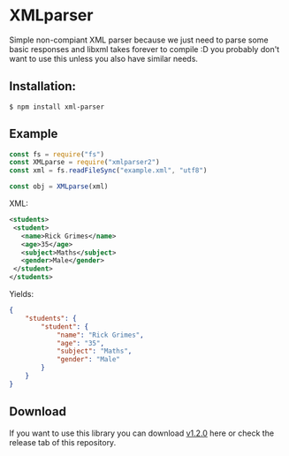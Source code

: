 # XMLparser

Simple non-compiant XML parser because we just need to parse some basic responses and libxml takes forever to compile :D you probably don't want to use this unless you also have similar needs.

## Installation:

```
$ npm install xml-parser
```

## Example

```js
const fs = require("fs")
const XMLparse = require("xmlparser2")
const xml = fs.readFileSync("example.xml", "utf8")

const obj = XMLparse(xml)
```

XML:

```xml
<students>
 <student>
   <name>Rick Grimes</name>
   <age>35</age>
   <subject>Maths</subject>
   <gender>Male</gender>
 </student>
</students>
```

Yields:

```json
{
    "students": {
        "student": {
            "name": "Rick Grimes",
            "age": "35",
            "subject": "Maths",
            "gender": "Male"
        }
    }
}
```

## Download

If you want to use this library you can download [v1.2.0](https://www.npmjs.com/package/xmlparser2) here or check the release tab of this repository.
